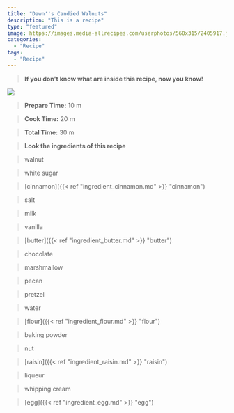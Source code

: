 ```yaml
---
title: "Dawn''s Candied Walnuts"
description: "This is a recipe"
type: "featured"
image: https://images.media-allrecipes.com/userphotos/560x315/2405917.jpg
categories: 
  - "Recipe"
tags: 
  - "Recipe"
---
```



>**If you don't know what are inside this recipe, now you know!**

![](../images/Recipes-Banner.jpg)
> **Prepare Time:** 10 m


> **Cook Time:** 20 m


> **Total Time:** 30 m

> **Look the ingredients of this recipe**

> walnut

> white sugar

> [cinnamon]({{< ref "ingredient_cinnamon.md" >}} "cinnamon")

> salt

> milk

> vanilla

> [butter]({{< ref "ingredient_butter.md" >}} "butter")

> chocolate

> marshmallow

> pecan

> pretzel

> water

> [flour]({{< ref "ingredient_flour.md" >}} "flour")

> baking powder

> nut

> [raisin]({{< ref "ingredient_raisin.md" >}} "raisin")

> liqueur

> whipping cream

> [egg]({{< ref "ingredient_egg.md" >}} "egg")

